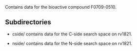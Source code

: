 Contains data for the bioactive compound F0709-0510.

## Subdirectories

- cside/ contains data for the C-side search space on rv1821.

- nside/ contains data for the N-side search space on rv1821.

